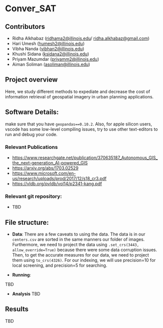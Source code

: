 # Conver_SAT

## Contributors
* Ridha Alkhabaz (ridhama2@illinois.edu/ ridha.alkhabaz@gmail.com)
* Hari Umesh (humesh2@illinois.edu)
* Vibha Nanda (vibhan2@illinois.edu)
* Khushi Sidana (ksidana2@illinois.edu)
* Priyam Mazumdar (priyamm2@illinois.edu)
* Aiman Soliman (asoliman@illinois.edu)


## Project overview
Here, we study different methods to expediate and decrease the cost of information retrieval of geospatial imagery in urban planning applications. 
## Software Details:
make sure that you have `geopandas==0.10.2`. Also, for apple silicon users, vscode has some low-level compiling issues, try to use other text-editors to run and debug your code. 

### Relevant Publications
* https://www.researchgate.net/publication/370635187_Autonomous_GIS_the_next-generation_AI-powered_GIS
* https://arxiv.org/abs/1703.02529
* https://www.microsoft.com/en-us/research/uploads/prod/2017/12/s18_cr3.pdf
* https://vldb.org/pvldb/vol14/p2341-kang.pdf

### Relevant git repository:
* TBD



## File structure:

* **Data**:
  There are a few caveats to using the data. The data is in our `centers.csv` are sorted in the same manners our folder of images. Furthermore, we need to project the data using `.set_crs(3443, allow_override=True)` because there were some data corruption issues. Then, to get the accurate measures for our data, we need to project them using `to_crs(4326)`.
  For our indexing, we will use precision=10 for local screening, and precision=5 for searching. 

* **Running**:

TBD 

* **Analysis**
TBD 


## Results
TBD


